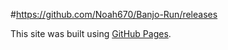 #https://github.com/Noah670/Banjo-Run/releases

This site was built using [GitHub Pages](https://pages.github.com/).
